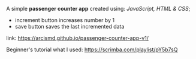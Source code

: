A simple **passenger counter app** created using: _JavaScript, HTML & CSS_;

- increment button increases number by 1
- save button saves the last incremented data

link: https://arcismd.github.io/passenger-counter-app-v1/

Beginner's tutorial what I used: https://scrimba.com/playlist/pY5b7sQ
